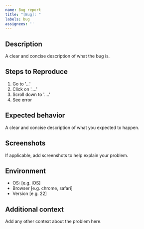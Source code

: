 ```yaml
---
name: Bug report
title: "[Bug]: "
labels: bug
assignees: ''
---
```


## Description
A clear and concise description of what the bug is.

## Steps to Reproduce
1. Go to '...'
2. Click on '....'
3. Scroll down to '....'
4. See error

## Expected behavior
A clear and concise description of what you expected to happen.

## Screenshots
If applicable, add screenshots to help explain your problem.

## Environment
- OS: [e.g. iOS]
- Browser [e.g. chrome, safari]
- Version [e.g. 22]

## Additional context
Add any other context about the problem here.
